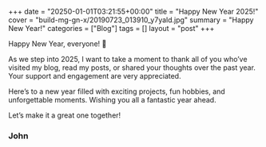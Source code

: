 +++
date = "20250-01-01T03:21:55+00:00"
title = "Happy New Year 2025!"
cover = "build-mg-gn-x/20190723_013910_y7yald.jpg"
summary = "Happy New Year!"
categories = ["Blog"]
tags = []
layout = "post"
+++

Happy New Year, everyone! 🎉

As we step into 2025, I want to take a moment to thank all of you who’ve visited my blog, read my posts, or shared your thoughts over the past year. Your support and engagement are very appreciated.

Here’s to a new year filled with exciting projects, fun hobbies, and unforgettable moments. Wishing you all a fantastic year ahead.

Let’s make it a great one together!

### John
